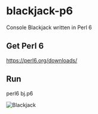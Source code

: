 # blackjack-p6
Console Blackjack written in Perl 6

## Get Perl 6
https://perl6.org/downloads/

## Run
perl6 bj.p6

![Blackjack](https://raw.githubusercontent.com/gdonald/blackjack-p6/master/bj.png)

